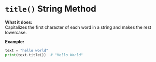 # `title()` String Method

**What it does:**  
Capitalizes the first character of each word in a string and makes the rest lowercase.

**Example:**  
```python
text = "hello world"
print(text.title())  # "Hello World"
